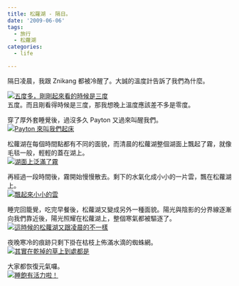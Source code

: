 ```yaml
---
title: 松羅湖 - 隔日。
date: '2009-06-06'
tags:
  - 旅行
  - 松蘿湖
categories:
  - life

---
```

隔日凌晨，我跟 Znikang 都被冷醒了。大誠的溫度計告訴了我們為什麼。  
  
[![五度多，剛剛起來看的時候是三度](images/0.jpg)](http://www.flickr.com/photos/yurenju/3595684828/ "Flickr 上 yurenju 的 五度多，剛剛起來看的時候是三度")  
五度。而且剛看得時候是三度，那我想晚上溫度應該差不多是零度。  
  
穿了厚外套睡覺後，過沒多久 Payton 又過來叫醒我們。  
[![Payton 來叫我們起床](images/1.jpg)](http://www.flickr.com/photos/yurenju/3594836701/ "Flickr 上 yurenju 的 Payton 來叫我們起床")  
  
松蘿湖在每個時間點都有不同的面貌，而清晨的松蘿湖整個湖面上飄起了霧，就像毛毯一般，輕輕的蓋在湖上。  
[![湖面上泛滿了霧](images/2.jpg)](http://www.flickr.com/photos/yurenju/3594838043/ "Flickr 上 yurenju 的 湖面上泛滿了霧")  
  
再經過一段時間後，霧開始慢慢散去。剩下的水氣化成小小的一片雲，飄在松蘿湖上。  
[![飄起來小小的雲](images/3.jpg)](http://www.flickr.com/photos/yurenju/3595645716/ "Flickr 上 yurenju 的 飄起來小小的雲")  
  
睡完回籠覺，吃完早餐後，松蘿湖又變成另外一種面貌。陽光與陰影的分界線逐漸向我們靠近後，陽光照耀在松蘿湖上，整個寒氣都被驅逐了。  
[![這時候的松蘿湖又跟凌晨的不一樣](images/4.jpg)](http://www.flickr.com/photos/yurenju/3594839323/ "Flickr 上 yurenju 的 這時候的松蘿湖又跟凌晨的不一樣")  
  
夜晚寒冷的痕跡只剩下掛在枯枝上佈滿水滴的蜘蛛網。  
[![其實在乾掉的草上到處都是](images/5.jpg)](http://www.flickr.com/photos/yurenju/3594840685/ "Flickr 上 yurenju 的 其實在乾掉的草上到處都是")  
  
大家都恢復元氣囉。  
[![睡飽有活力啦！](images/6.jpg)](http://www.flickr.com/photos/yurenju/3596947895/ "Flickr 上 yurenju 的 睡飽有活力啦！")